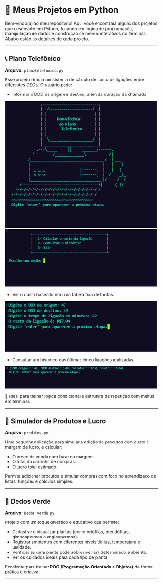 

# 📁 Meus Projetos em Python

Bem-vindo(a) ao meu repositório! Aqui você encontrará alguns dos projetos que desenvolvi em Python, focando em lógica de programação, manipulação de dados e construção de menus interativos no terminal. Abaixo estão os detalhes de cada projeto.

---

## 📞 Plano Telefônico

**Arquivo:** `planotelefonico.py`

Esse projeto simula um sistema de cálculo de custo de ligações entre diferentes DDDs. O usuário pode:
- Informar o DDD de origem e destino, além da duração da chamada.
<img src="plano_inicio.png" width="500"/>
<img src="plano_menu.png" width="500"/>

- Ver o custo baseado em uma tabela fixa de tarifas.
<img src="calculando_plano.png" width="500"/>

- Consultar um histórico das últimas cinco ligações realizadas.
<img src="historico_plano.png" width="500"/>

🎯 Ideal para treinar lógica condicional e estrutura de repetição com menus em terminal.



---

## 🛒 Simulador de Produtos e Lucro

**Arquivo:** `produtos.py`

Uma pequena aplicação para simular a adição de produtos com custo e margem de lucro, e calcular:
- O preço de venda com base na margem.
- O total do carrinho de compras.
- O lucro total estimado.

Permite adicionar produtos e simular compras com foco no aprendizado de listas, funções e cálculos simples.

---

## 🌱 Dedos Verde

**Arquivo:** `Dedos Verde.py`

Projeto com um toque divertido e educativo que permite:
- Cadastrar e visualizar plantas (como briófitas, pteridófitas, gimnospermas e angiospermas).
- Registrar ambientes com diferentes níveis de luz, temperatura e umidade.
- Verificar se uma planta pode sobreviver em determinado ambiente.
- Ver os cuidados ideais para cada tipo de planta.

Excelente para treinar **POO (Programação Orientada a Objetos)** de forma prática e criativa.

---

